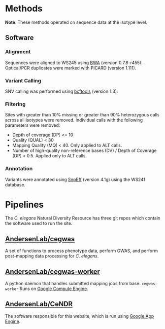 # Methods

__Note__: These methods operated on sequence data at the isotype level.

## Software

### Alignment

Sequences were aligned to WS245 using [BWA](http://bio-bwa.sourceforge.net/) (version 0.7.8-r455). Optical/PCR duplicates were marked with PICARD (version 1.111).

### Variant Calling

SNV calling was performed using [bcftools](http://www.htslib.org/) (version 1.3). 

### Filtering

Sites with greater than 10% missing or greater than 90% heterozygous calls across all isotypes were removed. 
Individual calls with the following parameters were removed:

* Depth of coverage (DP) <= 10
* Quality (QUAL) < 30
* Mapping Quality (MQ) < 40. Only applied to ALT calls.
* Number of high-quality non-reference bases (DV) / Depth of Coverage (DP) < 0.5. Applied only to ALT calls.

### Annotation

Variants were annotated using [SnpEff](http://snpeff.sourceforge.net/) (version 4.1g) using the WS241 database. 

# Pipelines

The _C. elegans_ Natural Diversity Resource has three git repos which contain the software used to run the site.

## [AndersenLab/cegwas](https://www.github.com/Andersenlab/cegwas)

A set of functions to process phenotype data, perform GWAS, and perform post-mapping data processing for _C. elegans_.

## [AndersenLab/cegwas-worker](https://www.github.com/Andersenlab/cegwas-worker)

A python daemon that handles submitted mapping jobs from base. `cegwas-worker` Runs on [Google Compute Engine](https://cloud.google.com/compute/). 

## [AndersenLab/CeNDR](https://www.github.com/Andersenlab/CeNDR)

The software responsible for this website, which is run using [Google App Engine](https://cloud.google.com/appengine/).